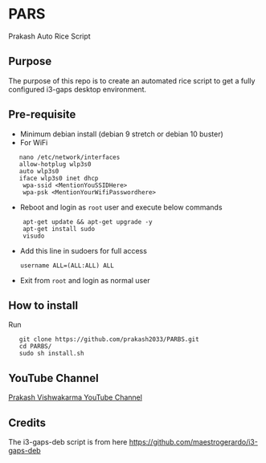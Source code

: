 # PARS
Prakash Auto Rice Script

## Purpose
The purpose of this repo is to create an automated rice script to get a fully configured i3-gaps desktop environment.

## Pre-requisite
- Minimum debian install (debian 9 stretch or debian 10 buster)
- For WiFi
```
   nano /etc/network/interfaces
   allow-hotplug wlp3s0
   auto wlp3s0
   iface wlp3s0 inet dhcp
	wpa-ssid <MentionYouSSIDHere>
	wpa-psk <MentionYourWifiPasswordhere>
```
- Reboot and login as `root` user and execute below commands
```
    apt-get update && apt-get upgrade -y
    apt-get install sudo
    visudo
```
- Add this line in sudoers for full access

   `username ALL=(ALL:ALL) ALL`
- Exit from `root` and login as normal user

## How to install
Run
```
   git clone https://github.com/prakash2033/PARBS.git
   cd PARBS/
   sudo sh install.sh
```

## YouTube Channel
[Prakash Vishwakarma YouTube Channel](https://www.youtube.com/channel/UCdSXkHPv39bDKaBk5TOReNg?view_as=subscriber)

## Credits
The i3-gaps-deb script is from here
https://github.com/maestrogerardo/i3-gaps-deb
